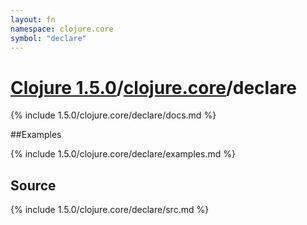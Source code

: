 ```yaml
---
layout: fn
namespace: clojure.core
symbol: "declare"
---
```


# [Clojure 1.5.0](../../)/[clojure.core](../)/declare

{% include 1.5.0/clojure.core/declare/docs.md %}

##Examples

{% include 1.5.0/clojure.core/declare/examples.md %}
## Source
{% include 1.5.0/clojure.core/declare/src.md %}

